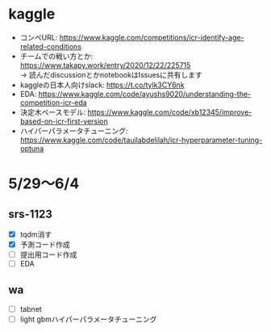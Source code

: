 # kaggle
* コンペURL: <https://www.kaggle.com/competitions/icr-identify-age-related-conditions>
* チームでの戦い方とか: <https://www.takapy.work/entry/2020/12/22/225715> \
-> 読んだdiscussionとかnotebookはIssuesに共有します
* kaggleの日本人向けslack: <https://t.co/tylk3CY6nk>
* EDA: <https://www.kaggle.com/code/ayushs9020/understanding-the-competition-icr-eda>
* 決定木ベースモデル: <https://www.kaggle.com/code/xb12345/improve-based-on-icr-first-version>
* ハイパーパラメータチューニング: <https://www.kaggle.com/code/tauilabdelilah/icr-hyperparameter-tuning-optuna>

# 5/29～6/4
## srs-1123
- [x] tqdm消す
- [x] 予測コード作成
- [ ] 提出用コード作成
- [ ] EDA
## wa
- [ ] tabnet
- [ ] light gbmハイパーパラメータチューニング
